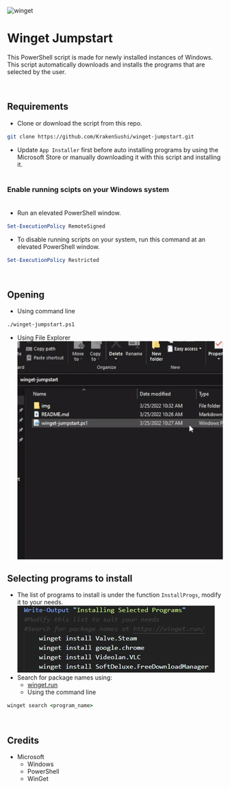 <img src="https://store-images.s-microsoft.com/image/apps.33061.13510798887475206.34a5b1cc-aab2-4ec5-ac80-54aecc0eb29a.fb80a0d9-dd99-4cfc-92c3-e937dd0dc5c9?mode=scale&q=90&h=200&w=200&background=%230078d7" alt="winget" width=100px><br>
# Winget Jumpstart


This PowerShell script is made for newly installed instances of Windows. This script automatically downloads and installs the programs that are selected by the user.

<br>

## Requirements

* Clone or download the script  from this repo.
```zsh
git clone https://github.com/KrakenSushi/winget-jumpstart.git
``` 
* Update `App Installer` first before auto installing programs by using the Microsoft Store or manually downloading it with this script and installing it.<br><br>
  
 ### Enable running scipts on your Windows system<br><br>
* Run an elevated PowerShell window.
```powershell
Set-ExecutionPolicy RemoteSigned
```
* To disable running scripts on your system, run this command at an elevated PowerShell window.
```powershell
Set-ExecutionPolicy Restricted
```
<br>

## Opening

* Using command line<br>
```sh
./winget-jumpstart.ps1
```

* Using File Explorer<br>
![Open](img/open.gif)

## Selecting programs to install 

* The list of programs to install is under the function `InstallProgs`, modify it to your needs. 
  ![List](img/list.png)
* Search for package names using:
  * [winget.run](https://winget.run/) 
  * Using the command line
```cmd
winget search <program_name> 
```
<br>

## Credits
* Microsoft 
  * Windows
  * PowerShell
  * WinGet 
  